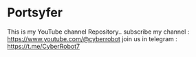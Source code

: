 # Portsyfer
This is my YouTube channel Repository.. 
subscribe my channel : https://www.youtube.com/@cyberrobot
join us in telegram : https://t.me/CyberRobot7

